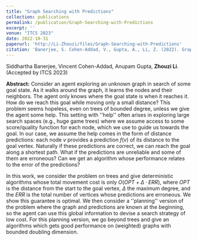 ```yaml
---
title: "Graph Searching with Predictions"
collection: publications
permalink: /publication/Graph-Searching-with-Predictions
excerpt: ''
venue: "ITCS 2023"
date: 2022-10-31
paperurl: 'http://Li-Zhouzi/files/Graph-Searching-with-Predictions'
citation: 'Banerjee, S. Cohen-Addad, V., Gupta, A., Li, Z. (2022). Graph Searching with Predictions.'
---
```

Siddhartha Banerjee, Vincent Cohen-Addad, Anupam Gupta, **Zhouzi Li**. (Accepted by ITCS 2023)

**Abstract:** Consider an agent exploring an unknown graph in search of some goal state. As it walks around the graph, it learns the nodes and their neighbors. The agent only knows where the goal state is when it reaches it. How do we reach this goal while moving only a small distance? This problem seems hopeless, even on trees of bounded degree, unless we give the agent some help. This setting with ''help'' often arises in exploring large search spaces (e.g., huge game trees) where we assume access to some score/quality function for each node, which we use to guide us towards the goal. In our case, we assume the help comes in the form of distance predictions: each node $v$ provides a prediction $f(v)$ of its distance to the goal vertex. Naturally if these predictions are correct, we can reach the goal along a shortest path. What if the predictions are unreliable and some of them are erroneous? Can we get an algorithm whose performance relates to the error of the predictions?

In this work, we consider the problem on trees and give deterministic algorithms whose total movement cost is only $O(OPT + \Delta \cdot ERR)$, where $OPT$ is the distance from the start to the goal vertex, $\Delta$ the maximum degree, and the $ERR$ is the total number of vertices whose predictions are erroneous. We show this guarantee is optimal. We then consider a ''planning'' version of the problem where the graph and predictions are known at the beginning, so the agent can use this global information to devise a search strategy of low cost. For this planning version, we go beyond trees and give an algorithms which gets good performance on (weighted) graphs with bounded doubling dimension.